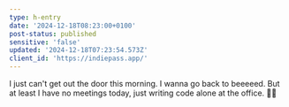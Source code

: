 ```yaml
---
type: h-entry
date: '2024-12-18T08:23:00+0100'
post-status: published
sensitive: 'false'
updated: '2024-12-18T07:23:54.573Z'
client_id: 'https://indiepass.app/'
---
```

I just can't get out the door this morning. I wanna go back to beeeeed. But at least I have no meetings today, just writing code alone at the office. 👨‍💻
